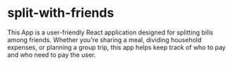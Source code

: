 # split-with-friends
This App is a user-friendly React application designed for splitting bills among friends. Whether you're sharing a meal, dividing household expenses, or planning a group trip, this app helps keep track of who to pay and who need to pay the user.
